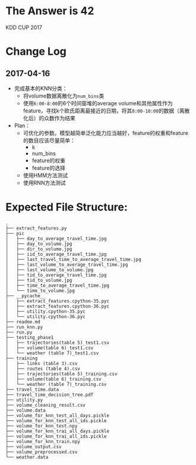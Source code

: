 # The Answer is 42

KDD CUP 2017

# Change Log

## 2017-04-16

- 完成基本的KNN分类：
  - 将volume数据离散化为`num_bins`类
  - 使用`6:00-8:00`的6个时间窗堆的average volume和其他属性作为feature，寻找k个欧氏距离最接近的日期，将其`8:00-10:00`的数据（离散化后）的众数作为结果
- Plan：
  - 可优化的参数。模型越简单泛化能力应当越好，feature的权重和feature的数目应该尽量简单：
    - k
    - num_bins
    - feature的权重
    - feature的选择
  - 使用HMM方法测试
  - 使用RNN方法测试

# Expected File Structure:

```
.
├── extract_features.py
├── pic
│   ├── day_to_average_travel_time.jpg
│   ├── day_to_volume.jpg
│   ├── dir_to_volume.jpg
│   ├── iid_to_average_travel_time.jpg
│   ├── last_travel_time_to_average_travel_time.jpg
│   ├── last_volume_to_average_travel_time.jpg
│   ├── last_volume_to_volume.jpg
│   ├── tid_to_average_travel_time.jpg
│   ├── tid_to_volume.jpg
│   ├── time_to_average_travel_time.jpg
│   └── time_to_volume.jpg
├── __pycache__
│   ├── extract_features.cpython-35.pyc
│   ├── extract_features.cpython-36.pyc
│   ├── utility.cpython-35.pyc
│   └── utility.cpython-36.pyc
├── readme.md
├── run_knn.py
├── run.py
├── testing_phase1
│   ├── trajectories(table 5)_test1.csv
│   ├── volume(table 6)_test1.csv
│   └── weather (table 7)_test1.csv
├── training
│   ├── links (table 3).csv
│   ├── routes (table 4).csv
│   ├── trajectories(table 5)_training.csv
│   ├── volume(table 6)_training.csv
│   └── weather (table 7)_training.csv
├── travel_time.data
├── travel_time_decision_tree.pdf
├── utility.py
├── volume_cleaning_result.csv
├── volume.data
├── volume_for_knn_test_all_days.pickle
├── volume_for_knn_test_all_ids.pickle
├── volume_for_knn_test.npy
├── volume_for_knn_trai_all_days.pickle
├── volume_for_knn_trai_all_ids.pickle
├── volume_for_knn_train.npy
├── volume_output.csv
├── volume_preprocessed.csv
└── weather.data
```